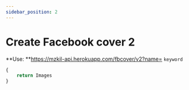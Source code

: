 ```yaml
---
sidebar_position: 2
---
```

# Create Facebook cover 2


**Use: **https://mzkil-api.herokuapp.com/fbcover/v2?name= `keyword`

```jsx title="https://mzkil-api.herokuapp.com/fbcover/v2?name=<name>&id=5&subname=Lục Phá Đá"
{
    return Images
}
```